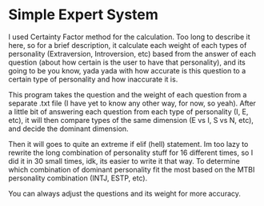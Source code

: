 # Simple Expert System

I used Certainty Factor method for the calculation. Too long to describe it here, 
so for a brief description, it calculate each weight of each types of personality (Extraversion, Introversion, etc)
based from the answer of each question (about how certain is the user to have that personality), and its going to be
you know, yada yada with how accurate is this question to a certain type of personality and how inaccurate it is.

This program takes the question and the weight of each question from a separate .txt file
(I have yet to know any other way, for now, so yeah). After a little bit of answering each question from each type of personality (I, E, etc), 
it will then compare types of the same dimension (E vs I, S vs N, etc), and decide the dominant dimension.

Then it will goes to quite an extreme if elif (hell) statement.
Im too lazy to rewrite the long combination of personality stuff for 16 different times,
so I did it in 30 small times, idk, its easier to write it that way.
To determine which combination of dominant personality fit the most 
based on the MTBI personality combination (INTJ, ESTP, etc).

You can always adjust the questions and its weight for more accuracy.

